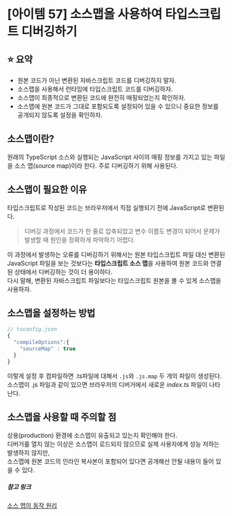 # [아이템 57] 소스맵을 사용하여 타입스크립트 디버깅하기

## ⭐ 요약
- 원본 코드가 아닌 변환된 자바스크립트 코드를 디버깅하지 말자.
- 소스맵을 사용해서 런타임에 타입스크립트 코드를 디버깅하자.
- 소스맵이 최종적으로 변환된 코드에 완전히 매핑되었는지 확인하자.
- 소스맵에 원본 코드가 그대로 포함되도록 설정되어 있을 수 있으니 중요한 정보를 공개되지 않도록 설정을 확인하자.

## 소스맵이란?
원래의 TypeScript 소스와 실행되는 JavaScript 사이의 매핑 정보를 가지고 있는 파일을 소스 맵(source map)이라 한다. 주로 디버깅하기 위해 사용된다.

## 소스맵이 필요한 이유
타입스크립트로 작성된 코드는 브라우저에서 직접 실행되기 전에 JavaScript로 변환된다.
> 디버깅 과정에서 코드가 한 줄로 압축되었고 변수 이름도 변경이 되어서 문제가 발생할 때 원인을 정확하게 파악하기 어렵다.

이 과정에서 발생하는 오류를 디버깅하기 위해서는 원본 타입스크립트 파일 대신 변환된 JavaScript 파일을 보는 것보다는 
**타입스크립트 소스 맵**을 사용하여 원본 코드와 연결된 상태에서 디버깅하는 것이 더 용이하다.
<br/>
다시 말해, 변환된 자바스크립트 파일보다는 타입스크립트 원본을 볼 수 있게 소스맵을 사용하자. 

## 소스맵을 설정하는 방법
```ts
// tsconfig.json
{
  "compileOptions":{
    "sourceMap" : true
  }
}
```
이렇게 설정 후 컴파일하면 .ts파일에 대해서 `.js`와 `.js.map` 두 개의 파일이 생성된다.
소스맵이 .js 파일과 같이 있으면 브라우저의 디버거에서 새로운 _index.ts_ 파일이 나타난다.

## 소스맵을 사용할 때 주의할 점
상용(production) 환경에 소스맵이 유출되고 있는지 확인해야 한다. <br/>
디버거를 열지 않는 이상은 소스맵이 로드되지 않으므로 실제 사용자에게 성능 저하는 발생하지 않지만, <br/> 
소스맵에 원본 코드의 인라인 복사본이 포함되어 있다면 공개해선 안될 내용이 들어 있을 수 있다.

##### 참고 링크

[소스 맵의 동작 원리](https://yozm.wishket.com/magazine/detail/2082/)
